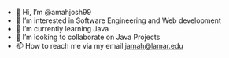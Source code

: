 - 👋 Hi, I’m @amahjosh99
- 👀 I’m interested in Software Engineering and Web development
- 🌱 I’m currently learning Java
- 💞️ I’m looking to collaborate on Java Projects
- 📫 How to reach me via my email jamah@lamar.edu

<!---
amahjosh99/amahjosh99 is a ✨ special ✨ repository because its `README.md` (this file) appears on your GitHub profile.
You can click the Preview link to take a look at your changes.
--->
